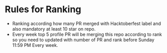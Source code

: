# Rules for Ranking 


- Ranking according how many PR merged with Hacktoberfest label and also mandatory at least 10 star on repo.
- Every week top 5 profile PR will be merging this repo according to rank so you need to updated with number of PR and rank before Sunday 11:59 PM Every week. 
